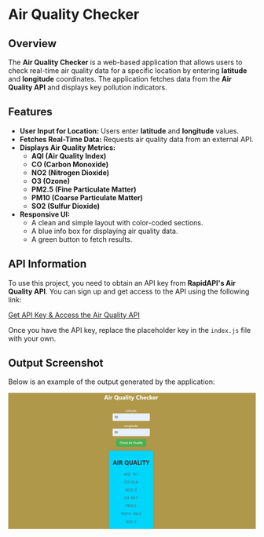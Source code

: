 # Air Quality Checker

## Overview
The **Air Quality Checker** is a web-based application that allows users to check real-time air quality data for a specific location by entering **latitude** and **longitude** coordinates. The application fetches data from the **Air Quality API** and displays key pollution indicators.

## Features
- **User Input for Location:** Users enter **latitude** and **longitude** values.
- **Fetches Real-Time Data:** Requests air quality data from an external API.
- **Displays Air Quality Metrics:**
  - **AQI (Air Quality Index)**
  - **CO (Carbon Monoxide)**
  - **NO2 (Nitrogen Dioxide)**
  - **O3 (Ozone)**
  - **PM2.5 (Fine Particulate Matter)**
  - **PM10 (Coarse Particulate Matter)**
  - **SO2 (Sulfur Dioxide)**
- **Responsive UI:**
  - A clean and simple layout with color-coded sections.
  - A blue info box for displaying air quality data.
  - A green button to fetch results.

## API Information
To use this project, you need to obtain an API key from **RapidAPI's Air Quality API**. You can sign up and get access to the API using the following link:

[Get API Key & Access the Air Quality API](https://rapidapi.com/weatherbit/api/air-quality/playground/apiendpoint_bfab6dd3-e341-47ec-b762-5f17f1baf01f)

Once you have the API key, replace the placeholder key in the `index.js` file with your own.

## Output Screenshot
Below is an example of the output generated by the application:

![Air Quality Checker Output](Air-Quality-Checker.png)
